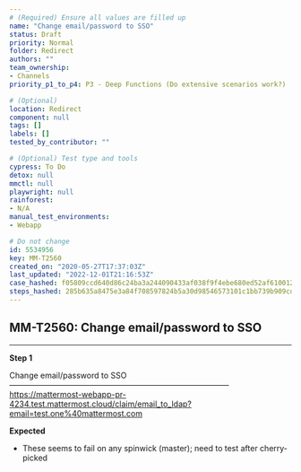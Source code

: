 ```yaml
---
# (Required) Ensure all values are filled up
name: "Change email/password to SSO"
status: Draft
priority: Normal
folder: Redirect
authors: ""
team_ownership: 
- Channels
priority_p1_to_p4: P3 - Deep Functions (Do extensive scenarios work?)

# (Optional)
location: Redirect
component: null
tags: []
labels: []
tested_by_contributor: ""

# (Optional) Test type and tools
cypress: To Do
detox: null
mmctl: null
playwright: null
rainforest: 
- N/A
manual_test_environments:
- Webapp

# Do not change
id: 5534956
key: MM-T2560
created_on: "2020-05-27T17:37:03Z"
last_updated: "2022-12-01T21:16:53Z"
case_hashed: f05809ccd640d86c24ba3a244090433af038f9f4ebe680ed52af610012ad571ad0d62b2ffdcab445903d62bea19f531d
steps_hashed: 285b635a8475e3a84f708597824b5a30d98546573101c1bb739b909cd849521a2a2f50d82cf712ed5b7a00dfa5d975b0
---
```


<!-- (Auto-generated) Based on frontmatter's "key" and "name" -->

## MM-T2560: Change email/password to SSO

---

**Step 1**

Change email/password to SSO\
————————————————————————————\
<https://mattermost-webapp-pr-4234.test.mattermost.cloud/claim/email_to_ldap?email=test.one%40mattermost.com>

**Expected**

- These seems to fail on any spinwick (master); need to test after cherry-picked
